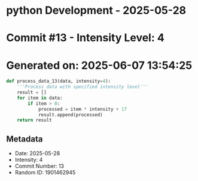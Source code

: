 ﻿# python Development - 2025-05-28
# Commit #13 - Intensity Level: 4
# Generated on: 2025-06-07 13:54:25
```python
def process_data_13(data, intensity=4):
    '''Process data with specified intensity level'''
    result = []
    for item in data:
        if item > 0:
            processed = item * intensity + 17
            result.append(processed)
    return result
```
## Metadata
- Date: 2025-05-28
- Intensity: 4
- Commit Number: 13
- Random ID: 1901462945
